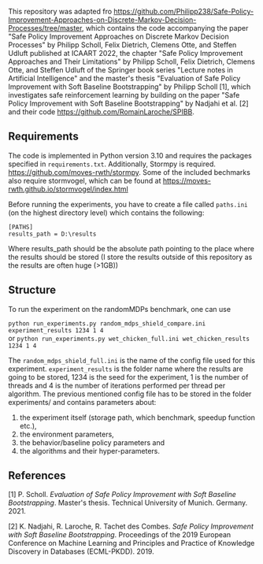 This repository was adapted fro https://github.com/Philipp238/Safe-Policy-Improvement-Approaches-on-Discrete-Markov-Decision-Processes/tree/master, which contains the code accompanying the paper "Safe Policy Improvement Approaches on Discrete Markov Decision Processes" by Philipp Scholl, Felix Dietrich, Clemens Otte, and Steffen Udluft published at ICAART 2022, the chapter "Safe Policy Improvement Approaches and Their Limitations" by Philipp Scholl, Felix Dietrich, Clemens Otte, and Steffen Udluft of the Springer book series "Lecture notes in Artificial Intelligence" and the master's thesis "Evaluation of Safe Policy Improvement with Soft Baseline Bootstrapping" by Philipp Scholl [1], which 
investigates safe reinforcement learning
by building on the paper "Safe Policy Improvement with Soft Baseline Bootstrapping" by Nadjahi 
et al. [2] and their code https://github.com/RomainLaroche/SPIBB.

## Requirements
The code is implemented in Python version 3.10 and requires the packages specified in ``requirements.txt``. Additionally, Stormpy is required. https://github.com/moves-rwth/stormpy.
Some of the included bechmarks also require stormvogel, which can be found at https://moves-rwth.github.io/stormvogel/index.html

Before running the experiments, you
have to create a file called `paths.ini` (on the highest directory level) which contains the following:
````
[PATHS]
results_path = D:\results
````
Where results_path should be the absolute path pointing to the place where the results should be stored (I store the results outside of this repository as the results are often huge (>1GB))

## Structure
To run the experiment on the randomMDPs benchmark, one can use 

`python run_experiments.py random_mdps_shield_compare.ini experiment_results 1234 1 4`  
or
`python run_experiments.py wet_chicken_full.ini wet_chicken_results 1234 1 4` 

The `random_mdps_shield_full.ini` is the name of the config file used for this experiment. `experiment_results` is the folder name where the results are going to be stored, 1234 is the seed for the experiment, 1 is the number of threads and 4 is the number of iterations performed per thread per algorithm. The previous mentioned config file has to be stored in the folder experiments/ and contains parameters about:

1. the experiment itself (storage path, which benchmark, speedup function etc.),
2. the environment parameters,
3. the behavior/baseline policy parameters and
4. the algorithms and their hyper-parameters.

## References

[1] P. Scholl. *Evaluation of Safe Policy Improvement with Soft Baseline Bootstrapping*. Master's thesis. Technical University of Munich. Germany. 2021.

[2] K. Nadjahi, R. Laroche, R. Tachet des Combes. *Safe
			Policy Improvement with Soft Baseline Bootstrapping*. Proceedings of the 2019
		European Conference on Machine Learning and Principles and Practice of Knowledge
		Discovery in Databases (ECML-PKDD). 2019.
		